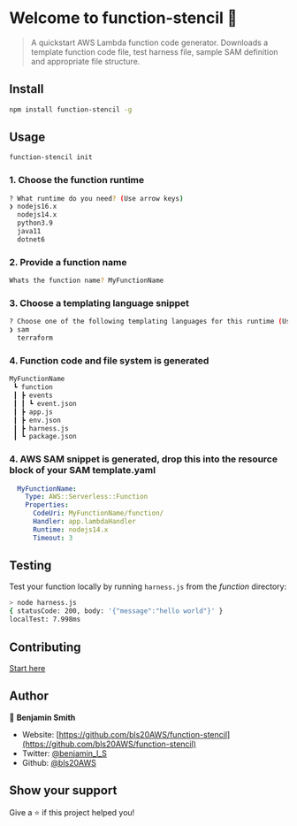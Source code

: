 # Welcome to function-stencil 👋
> A quickstart AWS Lambda function code generator. Downloads a template function code file, test harness file, sample SAM definition and appropriate file structure.

## Install

```sh
npm install function-stencil -g
```

## Usage

```sh
function-stencil init
```

### 1. Choose the function runtime
```sh
? What runtime do you need? (Use arrow keys)
❯ nodejs16.x 
  nodejs14.x 
  python3.9 
  java11
  dotnet6
```

### 2. Provide a function name
```sh
Whats the function name? MyFunctionName
```

### 3. Choose a templating language snippet 
```sh
? Choose one of the following templating languages for this runtime (Use arrow keys)
❯ sam 
  terraform 
```

### 4. Function code and file system is generated

```sh
MyFunctionName
 ┗ function
 ┃ ┣ events
 ┃ ┃ ┗ event.json
 ┃ ┣ app.js
 ┃ ┣ env.json
 ┃ ┣ harness.js
 ┃ ┗ package.json
```
### 4. AWS SAM snippet is generated, drop this into the resource block of your SAM template.yaml
```yaml    
  MyFunctionName:
    Type: AWS::Serverless::Function 
    Properties:
      CodeUri: MyFunctionName/function/
      Handler: app.lambdaHandler
      Runtime: nodejs14.x
      Timeout: 3 
````


## Testing

Test your function locally by running  `harness.js` from the *function* directory:

```sh
> node harness.js
{ statusCode: 200, body: '{"message":"hello world"}' }
localTest: 7.998ms
```

## Contributing
 [Start here](https://github.com/bls20AWS/function-stencil/blob/main/CONTRIBUTING.md)



## Author

👤 **Benjamin Smith**

* Website: [https://github.com/bls20AWS/function-stencil](https://github.com/bls20AWS/function-stencil)
* Twitter: [@benjamin\_l\_S](https://twitter.com/benjamin\_l\_S)
* Github: [@bls20AWS](https://github.com/bls20AWS)

## Show your support

Give a ⭐️ if this project helped you!
